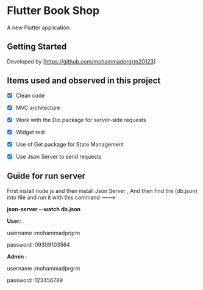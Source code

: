 # Flutter Book Shop 

A new Flutter application.

## Getting Started

Developed by [https://github.com/mohammadprgrm20123]






## Items used and observed in this project

- [x] Clean code
- [x] MVC architecture
- [x] Work with the Dio package for server-side requests
- [x] Widget test
- [x] Use of Get package for State Management
- [x] Use Json Server to send requests



## Guide for run server 
First install node js and then install Json Server ,
And then find the (db.json) into file and run it with this command ---> 

**json-server --watch db.json** 


**User:**

username :mohammadprgrm

password :09309103564




**Admin :**

username :mohammadprgrm 

password :123456789



